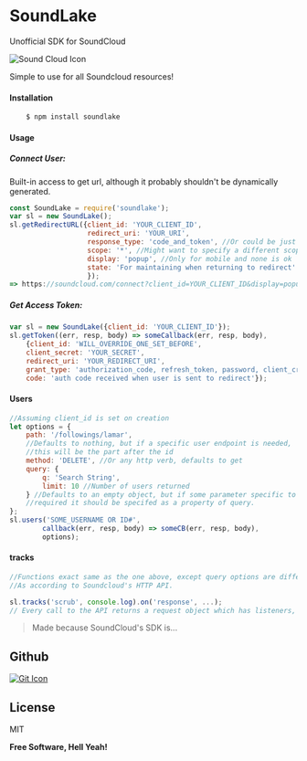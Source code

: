 # SoundLake

Unofficial SDK for SoundCloud

![Sound Cloud Icon](https://lh3.googleusercontent.com/p7L13rD58bcY0HZ1gczQ0C-BqNqRTefFI3fbxIe9Qid4LPBDiTo0EzDTHruagjHj3HWy=w170)

Simple to use for all Soundcloud resources!

#### Installation

```sh
    $ npm install soundlake
```

#### Usage

##### Connect User:
Built-in access to get url, although it probably shouldn't be dynamically generated.
```javascript
const SoundLake = require('soundlake');
var sl = new SoundLake();
sl.getRedirectURL({client_id: 'YOUR_CLIENT_ID', 
                   redirect_uri: 'YOUR_URI',
                   response_type: 'code_and_token', //Or could be just one.
                   scope: '*', //Might want to specify a different scope.
                   display: 'popup', //Only for mobile and none is ok
                   state: 'For maintaining when returning to redirect'
                   });
=> https://soundcloud.com/connect?client_id=YOUR_CLIENT_ID&display=popup&redirect_uri=YOUR_URI&response_type=code_and_token&scope=%2A&state=For%20maintaining%20when%20returning%20to%20redirect
```

##### Get Access Token:

```javascript
var sl = new SoundLake({client_id: 'YOUR_CLIENT_ID'});
sl.getToken((err, resp, body) => someCallback(err, resp, body),
    {client_id: 'WILL_OVERRIDE_ONE_SET_BEFORE', 
    client_secret: 'YOUR_SECRET',
    redirect_uri: 'YOUR_REDIRECT_URI',
    grant_type: 'authorization_code, refresh_token, password, client_credentials, oauth1_token',
    code: 'auth code received when user is sent to redirect'});
```

#### Users

```javascript
//Assuming client_id is set on creation
let options = {
    path: '/followings/lamar',
    //Defaults to nothing, but if a specific user endpoint is needed,
    //this will be the part after the id
    method: 'DELETE', //Or any http verb, defaults to get
    query: {
        q: 'Search String',
        limit: 10 //Number of users returned
    } //Defaults to an empty object, but if some parameter specific to that endpoint is
    //required it should be specifed as a property of query.
};
sl.users('SOME_USERNAME OR ID#',
        callback(err, resp, body) => someCB(err, resp, body), 
        options);
```

#### tracks

```javascript
//Functions exact same as the one above, except query options are different
//As according to Soundcloud's HTTP API.

sl.tracks('scrub', console.log).on('response', ...);
// Every call to the API returns a request object which has listeners, so you can add pipes, etc.
```



> Made because SoundCloud's SDK is... 

## Github


[![Git Icon](http://www.pngall.com/wp-content/uploads/2016/04/Github-Free-PNG-Image.png)](https://github.com/JulianKnodt/soundlake)

License
----

MIT


**Free Software, Hell Yeah!**


